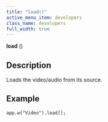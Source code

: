 ```yaml
---
title: "load()"
active_menu_item: developers
class_name: developers
full_width: true
---
```



**load** ()

## Description

Loads the video/audio from its source.

## Example

    app.w("Video").load();
   

